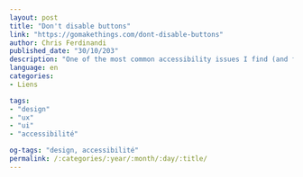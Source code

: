 ```yaml
---
layout: post
title: "Don't disable buttons"
link: "https://gomakethings.com/dont-disable-buttons"
author: Chris Ferdinandi
published_date: "30/10/203"
description: "One of the most common accessibility issues I find (and fix) on client projects is dynamically disabled form buttons when a form is being submitted. Today I want to talk about why developers do it, why it’s bad, and what you can do instead. Let’s dig in!"
language: en
categories:
- Liens

tags:
- "design"
- "ux"
- "ui"
- "accessibilité"

og-tags: "design, accessibilité"
permalink: /:categories/:year/:month/:day/:title/
---
```

